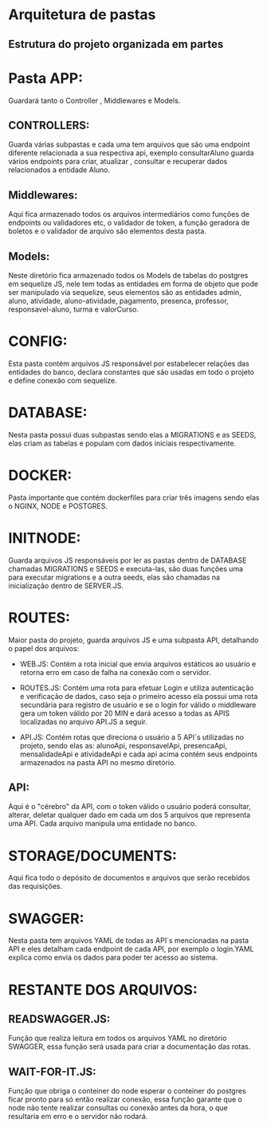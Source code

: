 # Arquitetura de pastas
## Estrutura do projeto organizada em partes

# Pasta APP:
Guardará tanto o Controller , Middlewares e Models.

## CONTROLLERS:
Guarda várias subpastas e cada uma tem arquivos que são uma endpoint diferente
relacionada a sua respectiva api, exemplo consultarAluno guarda vários endpoints
para criar, atualizar , consultar e recuperar dados relacionados a entidade Aluno.

## Middlewares:
Aqui fica armazenado todos os arquivos intermediários como funções de endpoints ou validadores etc,
o validador de token, a função geradora de boletos e o  validador de arquivo são elementos 
desta pasta.

## Models:
Neste diretório fica armazenado todos os Models de tabelas do postgres em sequelize JS, 
nele tem todas as entidades em forma de objeto que pode ser manipulado via sequelize,
seus elementos são as entidades admin, aluno, atividade, aluno-atividade, pagamento, presenca,
professor, responsavel-aluno, turma e valorCurso.

# CONFIG:
Esta pasta contém arquivos JS responsável por estabelecer relações das entidades do banco,
declara constantes que são usadas em todo o projeto e define conexão com sequelize.

# DATABASE:
Nesta pasta possui duas subpastas sendo elas a MIGRATIONS e as SEEDS, elas criam as tabelas e 
populam com dados iniciais respectivamente.

# DOCKER:
Pasta importante que contém dockerfiles para criar três imagens sendo elas o NGINX, NODE e 
POSTGRES.

# INITNODE:
Guarda arquivos JS responsáveis por ler as pastas dentro de DATABASE chamadas MIGRATIONS e SEEDS
e executa-las, são duas funções uma para executar migrations e a outra seeds, elas são chamadas na
inicialização dentro de SERVER.JS.

# ROUTES:
Maior pasta do projeto, guarda arquivos JS e uma subpasta API,
detalhando o papel dos arquivos:

- WEB.JS:
Contém a rota inicial que envia arquivos estáticos ao usuário e retorna erro em caso de falha na
conexão com o servidor.

- ROUTES.JS:
Contém uma rota para efetuar Login e utiliza autenticação e verificação de dados,
caso seja o primeiro acesso ela possui uma rota secundária para registro de usuário e
se o login for válido o middleware gera um token válido por 20 MIN e dará acesso
a todas as APIS localizadas no arquivo API.JS a seguir.

- API.JS:
Contém rotas que direciona o usuário a 5 API´s utilizadas no projeto, sendo elas as:
alunoApi,   responsavelApi,     presencaApi,    mensalidadeApi e    atividadeApi
e cada api acima contém seus endpoints armazenados na pasta API no mesmo diretório.

## API:
Aqui é o "cérebro" da API, com o token válido o usuário poderá consultar, alterar, deletar qualquer
dado em cada um dos 5 arquivos que representa uma API. Cada arquivo manipula uma entidade no banco.


# STORAGE/DOCUMENTS:
Aqui fica todo o depósito de documentos e arquivos que serão recebidos das requisições.

# SWAGGER:
Nesta pasta tem arquivos YAML de todas as API´s mencionadas na pasta API e eles detalham cada endpoint
de cada API, por exemplo o login.YAML explica como envia os dados para poder ter acesso ao sistema.

# RESTANTE DOS ARQUIVOS:

## READSWAGGER.JS:
Função que realiza leitura em todos os arquivos YAML no diretório SWAGGER, essa
função será usada para criar a documentação das rotas.

## WAIT-FOR-IT.JS:
Função que obriga o conteiner do node esperar o conteiner do postgres ficar pronto
para só então realizar conexão, essa função garante que o node não tente realizar consultas 
ou conexão antes da hora, o que resultaria em erro e o servidor não rodará.